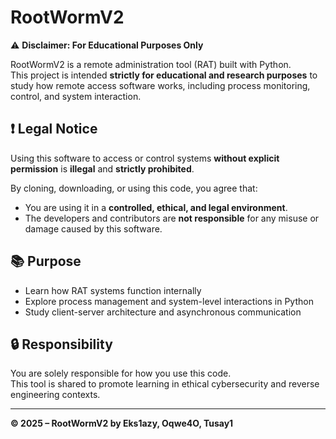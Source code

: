 # RootWormV2

⚠️ **Disclaimer: For Educational Purposes Only**

RootWormV2 is a remote administration tool (RAT) built with Python.  
This project is intended **strictly for educational and research purposes** to study how remote access software works, including process monitoring, control, and system interaction.

## ❗ Legal Notice

Using this software to access or control systems **without explicit permission** is **illegal** and **strictly prohibited**.

By cloning, downloading, or using this code, you agree that:
- You are using it in a **controlled, ethical, and legal environment**.
- The developers and contributors are **not responsible** for any misuse or damage caused by this software.

## 📚 Purpose

- Learn how RAT systems function internally
- Explore process management and system-level interactions in Python
- Study client-server architecture and asynchronous communication

## 🔒 Responsibility

You are solely responsible for how you use this code.  
This tool is shared to promote learning in ethical cybersecurity and reverse engineering contexts.

---

**© 2025 – RootWormV2 by Eks1azy, Oqwe4O, Tusay1**
